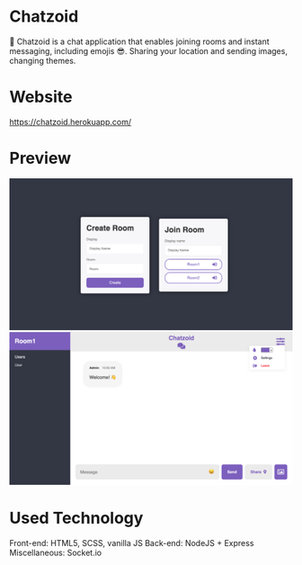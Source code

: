 # Chatzoid

💬 Chatzoid is a chat application that enables joining rooms and instant messaging, including emojis 😎. Sharing your location and sending images, changing themes.

# Website

https://chatzoid.herokuapp.com/

# Preview

<img src="./public/img/preview1.png">
<img src="./public/img/preview2.png">

# Used Technology

Front-end: HTML5, SCSS, vanilla JS
Back-end: NodeJS + Express
Miscellaneous: Socket.io
